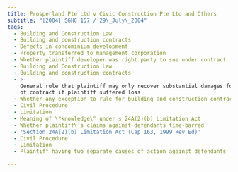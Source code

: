 ```yaml
---
title: Prosperland Pte Ltd v Civic Construction Pte Ltd and Others
subtitle: "[2004] SGHC 157 / 29\_July\_2004"
tags:
  - Building and Construction Law
  - Building and construction contracts
  - Defects in condominium development
  - Property transferred to management corporation
  - Whether plaintiff developer was right party to sue under contract
  - Building and Construction Law
  - Building and construction contracts
  - >-
    General rule that plaintiff may only recover substantial damages for breach
    of contract if plaintiff suffered loss
  - Whether any exception to rule for building and construction contracts
  - Civil Procedure
  - Limitation
  - Meaning of \"knowledge\" under s 24A(2)(b) Limitation Act
  - Whether plaintiff\'s claims against defendants time-barred
  - 'Section 24A(2)(b) Limitation Act (Cap 163, 1999 Rev Ed)'
  - Civil Procedure
  - Limitation
  - Plaintiff having two separate causes of action against defendants

---
```


